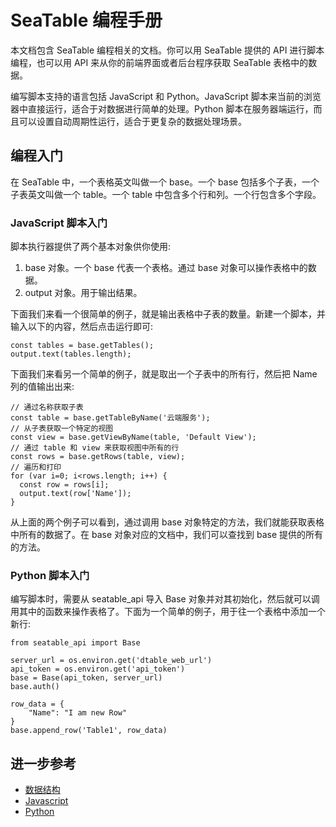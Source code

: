 # SeaTable 编程手册

本文档包含 SeaTable 编程相关的文档。你可以用 SeaTable 提供的 API 进行脚本编程，也可以用 API 来从你的前端界面或者后台程序获取 SeaTable 表格中的数据。

编写脚本支持的语言包括 JavaScript 和 Python。JavaScript 脚本来当前的浏览器中直接运行，适合于对数据进行简单的处理。Python 脚本在服务器端运行，而且可以设置自动周期性运行，适合于更复杂的数据处理场景。

## 编程入门

在 SeaTable 中，一个表格英文叫做一个 base。一个 base 包括多个子表，一个子表英文叫做一个 table。一个 table 中包含多个行和列。一个行包含多个字段。

### JavaScript 脚本入门

脚本执行器提供了两个基本对象供你使用:

1. base 对象。一个 base 代表一个表格。通过 base 对象可以操作表格中的数据。
2. output 对象。用于输出结果。

下面我们来看一个很简单的例子，就是输出表格中子表的数量。新建一个脚本，并输入以下的内容，然后点击运行即可:

```
const tables = base.getTables();
output.text(tables.length);
```

下面我们来看另一个简单的例子，就是取出一个子表中的所有行，然后把 Name 列的值输出出来:

```
// 通过名称获取子表
const table = base.getTableByName('云端服务'); 
// 从子表获取一个特定的视图
const view = base.getViewByName(table, 'Default View');
// 通过 table 和 view 来获取视图中所有的行
const rows = base.getRows(table, view);
// 遍历和打印
for (var i=0; i<rows.length; i++) {
  const row = rows[i];
  output.text(row['Name']);
}
```

从上面的两个例子可以看到，通过调用 base 对象特定的方法，我们就能获取表格中所有的数据了。在 base 对象对应的文档中，我们可以查找到 base 提供的所有的方法。

### Python 脚本入门

编写脚本时，需要从 seatable_api 导入 Base 对象并对其初始化，然后就可以调用其中的函数来操作表格了。下面为一个简单的例子，用于往一个表格中添加一个新行:

```
from seatable_api import Base

server_url = os.environ.get('dtable_web_url')
api_token = os.environ.get('api_token')
base = Base(api_token, server_url)
base.auth()

row_data = {
    "Name": "I am new Row"
}
base.append_row('Table1', row_data)
```

## 进一步参考

* [数据结构](data-structure.md)
* [Javascript](javascript/README.md)
* [Python](python/README.md)

